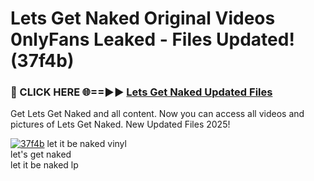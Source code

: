 # Lets Get Naked Original Videos 0nlyFans Leaked - Files Updated! (37f4b)

<h3>🔴 CLICK HERE 🌐==►► <a href="https://tinyurl.com/yckcrads" rel="nofollow">Lets Get Naked Updated Files</a></h3>

Get Lets Get Naked and all content. Now you can access all videos and pictures of Lets Get Naked. New Updated Files 2025!

[![37f4b](https://i.imgur.com/hpKpOFt.gif)](https://tinyurl.com/yckcrads)
let it be naked vinyl<br>
let's get naked<br>
let it be naked lp